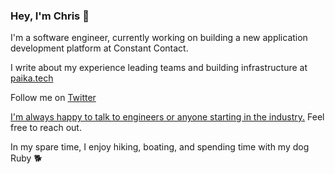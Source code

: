 ### Hey, I'm Chris 👋

I'm a software engineer, currently working on building a new application development platform at Constant Contact.

I write about my experience leading teams and building infrastructure at [paika.tech](https://paika.tech/)

Follow me on [Twitter](https://twitter.com/ChrisPaika)

[I'm always happy to talk to engineers or anyone starting in the industry.](https://paika.tech/standing-invitation/)  Feel free to reach out.

In my spare time, I enjoy hiking, boating, and spending time with my dog Ruby 🐕
